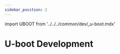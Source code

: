 ```yaml
---
sidebar_position: 2
---
```


import UBOOT from '../../../common/dev/\_u-boot.mdx'

# U-boot Development

<UBOOT/>
